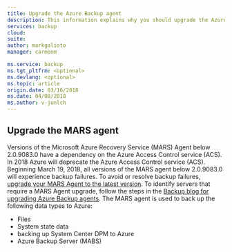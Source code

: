 ```yaml
---
title: Upgrade the Azure Backup agent
description: This information explains why you should upgrade the Azure Backup agent, and where to download the upgrade.
services: backup
cloud: 
suite: 
author: markgalioto
manager: carmonm

ms.service: backup
ms.tgt_pltfrm: <optional>
ms.devlang: <optional>
ms.topic: article
origin.date: 03/16/2018
ms.date: 04/08/2018
ms.author: v-junlch
---
```


## Upgrade the MARS agent
Versions of the Microsoft Azure Recovery Service (MARS) Agent below 2.0.9083.0 have a dependency on the Azure Access Control service (ACS). In 2018 Azure will deprecate the Azure Access Control service (ACS). Beginning March 19, 2018, all versions of the MARS agent below 2.0.9083.0 will experience backup failures. To avoid or resolve backup failures, [upgrade your MARS Agent to the latest version](https://go.microsoft.com/fwlink/?linkid=229525). To identify servers that require a MARS Agent upgrade, follow the steps in the [Backup blog for upgrading Azure Backup agents](https://blogs.technet.microsoft.com/srinathv/2018/01/17/updating-azure-backup-agents/). The MARS agent is used to back up the following data types to Azure:
- Files 
- System state data
- backing up System Center DPM to Azure
- Azure Backup Server (MABS)

<!-- ms.date: 04/08/2018 -->